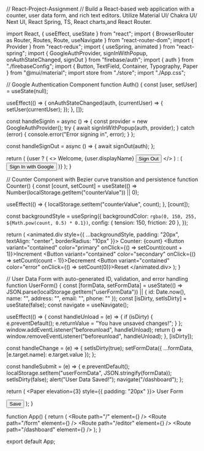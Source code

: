 // React-Project-Assignment
// Build a React-based web application with a counter, user data form, and rich text editors. Utilize Material UI/ Chakra UI/ Next UI, React Spring, TS, React charts,and React Router.

import React, { useEffect, useState } from "react";
import { BrowserRouter as Router, Routes, Route, useNavigate } from "react-router-dom";
import { Provider } from "react-redux";
import { useSpring, animated } from "react-spring";
import { GoogleAuthProvider, signInWithPopup, onAuthStateChanged, signOut } from "firebase/auth";
import { auth } from "./firebaseConfig";
import { Button, TextField, Container, Typography, Paper } from "@mui/material";
import store from "./store";
import "./App.css";

// Google Authentication Component
function Auth() {
  const [user, setUser] = useState(null);

  useEffect(() => {
    onAuthStateChanged(auth, (currentUser) => {
      setUser(currentUser);
    });
  }, []);

  const handleSignIn = async () => {
    const provider = new GoogleAuthProvider();
    try {
      await signInWithPopup(auth, provider);
    } catch (error) {
      console.error("Error signing in", error);
    }
  };

  const handleSignOut = async () => {
    await signOut(auth);
  };

  return (
    <Container>
      {user ? (
        <>
          <Typography variant="h6">Welcome, {user.displayName}</Typography>
          <Button variant="contained" color="secondary" onClick={handleSignOut}>Sign Out</Button>
        </>
      ) : (
        <Button variant="contained" color="primary" onClick={handleSignIn}>Sign In with Google</Button>
      )}
    </Container>
  );
}

// Counter Component with Bezier curve transition and persistence
function Counter() {
  const [count, setCount] = useState(() => Number(localStorage.getItem("counterValue")) || 0);
  
  useEffect(() => {
    localStorage.setItem("counterValue", count);
  }, [count]);

  const backgroundStyle = useSpring({
    backgroundColor: `rgba(0, 150, 255, ${Math.pow(count, 0.5) * 0.1})`,
    config: { tension: 150, friction: 20 },
  });

  return (
    <animated.div style={{ ...backgroundStyle, padding: "20px", textAlign: "center", borderRadius: "10px" }}>
      <Typography variant="h4">Counter: {count}</Typography>
      <Button variant="contained" color="primary" onClick={() => setCount(count + 1)}>Increment</Button>
      <Button variant="contained" color="secondary" onClick={() => setCount(count - 1)}>Decrement</Button>
      <Button variant="contained" color="error" onClick={() => setCount(0)}>Reset</Button>
    </animated.div>
  );
}

// User Data Form with auto-generated ID, validation, and error handling
function UserForm() {
  const [formData, setFormData] = useState(() => JSON.parse(localStorage.getItem("userFormData")) || { id: Date.now(), name: "", address: "", email: "", phone: "" });
  const [isDirty, setIsDirty] = useState(false);
  const navigate = useNavigate();

  useEffect(() => {
    const handleUnload = (e) => {
      if (isDirty) {
        e.preventDefault();
        e.returnValue = "You have unsaved changes!";
      }
    };
    window.addEventListener("beforeunload", handleUnload);
    return () => window.removeEventListener("beforeunload", handleUnload);
  }, [isDirty]);

  const handleChange = (e) => {
    setIsDirty(true);
    setFormData({ ...formData, [e.target.name]: e.target.value });
  };

  const handleSubmit = (e) => {
    e.preventDefault();
    localStorage.setItem("userFormData", JSON.stringify(formData));
    setIsDirty(false);
    alert("User Data Saved!");
    navigate("/dashboard");
  };

  return (
    <Container>
      <Paper elevation={3} style={{ padding: "20px" }}>
        <Typography variant="h5">User Form</Typography>
        <form onSubmit={handleSubmit}>
          <TextField label="Name" name="name" value={formData.name} onChange={handleChange} fullWidth required margin="normal" />
          <TextField label="Address" name="address" value={formData.address} onChange={handleChange} fullWidth required margin="normal" />
          <TextField label="Email" name="email" value={formData.email} onChange={handleChange} type="email" fullWidth required margin="normal" />
          <TextField label="Phone" name="phone" value={formData.phone} onChange={handleChange} fullWidth required margin="normal" />
          <Button type="submit" variant="contained" color="primary">Save</Button>
        </form>
      </Paper>
    </Container>
  );
}

function App() {
  return (
    <Provider store={store}>
      <Router>
        <Auth />
        <Routes>
          <Route path="/" element={<Counter />} />
          <Route path="/form" element={<UserForm />} />
          <Route path="/editor" element={<RichTextEditor />} />
          <Route path="/dashboard" element={<Dashboard />} />
        </Routes>
      </Router>
    </Provider>
  );
}

export default App;
